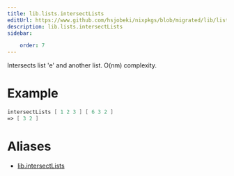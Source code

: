 ```yaml
---
title: lib.lists.intersectLists
editUrl: https://www.github.com/hsjobeki/nixpkgs/blob/migrated/lib/lists.nix#L1073C20
description: lib.lists.intersectLists
sidebar:

    order: 7
---
```


Intersects list 'e' and another list. O(nm) complexity.

# Example

```nix
intersectLists [ 1 2 3 ] [ 6 3 2 ]
=> [ 3 2 ]
```


# Aliases

- [lib.intersectLists](/nix-doc-comments/reference/lib/lib-intersectlists)


